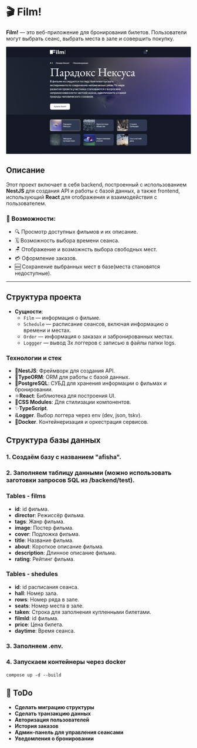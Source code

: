 # 🎬 Film!

**Film!** — это веб-приложение для бронирования билетов. Пользователи могут выбрать сеанс, выбрать места в зале и совершить покупку.

![Главная страница](./frontend/public/film.PNG)

## Описание

Этот проект включает в себя backend, построенный с использованием **NestJS** для создания API и работы с базой данных, а также frontend, использующий **React** для отображения и взаимодействия с пользователем.

### 🚀 Возможности:

- 🔍 Просмотр доступных фильмов и их описание.
- 🗓️ Возможность выбора времени сеанса.
- 🪑 Отображение и возможнсть выбора свободных мест.
- 💳 Оформление заказов.
- 🆕 Сохранение выбранных мест в базе(места становятся недоступные).

---

## Структура проекта
- **Сущности**:
  - `Film` — информация о фильме.
  - `Schedule` — расписание сеансов, включая информацию о времени и местах.
  - `Order` — информация о заказах и забронированных местах.
  - `Loggger` — вывод 3х логгеров с записью в файлы папки logs.

### Технологии и стек
- 🧠**NestJS**: Фреймворк для создания API.
- 🧱**TypeORM**: ORM для работы с базой данных.
- 🐘**PostgreSQL**: СУБД для хранения информации о фильмах и бронировании.
- ⚛️**React**: Библиотека для построения UI.
- 🎨**CSS Modules**: Для стилизации компонентов.
- ✨**TypeScript**.
- ℹ️**Logger**. Выбор логгера через env (dev, json, tskv).
- 🐳**Docker**. Контейнеризация и оркестрация сервисов.

## Структура базы данных

### 1. Создаём базу c названием "afisha".
### 2. Заполняем таблицу данными (можно использовать заготовки запросов SQL из /backend/test).

### Tables - films
- **id**: id фильма.
- **director**: Режиссёр фильма.
- **tags**: Жанр фильма.
- **image**: Постер фильма.
- **cover**: Подложка фильма.
- **title**: Название фильма.
- **about**: Короткое описание фильма.
- **description**: Длинное описание фильма.
- **rating**: Рейтинг фильма.

### Tables - shedules
- **id**: id расписания сеанса.
- **hall**: Номер зала.
- **rows**: Номер ряда в зале.
- **seats**: Номер места в зале.
- **taken**: Строка для заполнения купленными билетами.
- **filmId**: id фильма.
- **price**: Цена билета.
- **daytime**: Время сеанса.

### 3. Заполняем .env.

### 4. Запускаем контейнеры через docker 
   `compose up -d --build`

## 🚧 ToDo
- **Сделать миграцию структуры**
- **Сделать транзакцию данных**
- **Авторизация пользователей**
- **История заказов**
- **Админ-панель для управления сеансами**
- **Уведомления о бронировании**


